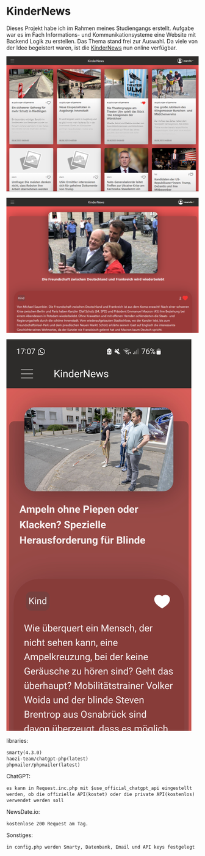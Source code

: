 # KinderNews

Dieses Projekt habe ich im Rahmen meines Studiengangs erstellt. Aufgabe war es im Fach Informations- und Kommunikationsysteme eine Website mit Backend Logik zu erstellen. Das Thema stand frei zur Auswahl. Da viele von der Idee begeistert waren, ist die [KinderNews](https://kindernews.marvwal.uk/) nun online verfügbar.

![Alt text](/img/feed.png)


![Alt text](/img/article.png)


![Alt text](/img/smartphone_article.jpg)


libraries:


    smarty(4.3.0)
    haozi-team/chatgpt-php(latest)
    phpmailer/phpmailer(latest)




ChatGPT:


    es kann in Request.inc.php mit $use_official_chatgpt_api eingestellt werden, ob die offizielle API(kostet) oder die private API(kostenlos) verwendet werden soll




NewsDate.io: 


    kostenlose 200 Request am Tag.




Sonstiges:


    in config.php werden Smarty, Datenbank, Email und API keys festgelegt
